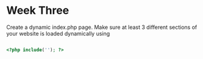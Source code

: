 # Week Three

Create a dynamic index.php page. Make sure at least 3 different sections of your website is loaded dynamically using 

```php

<?php include(''); ?>

```
